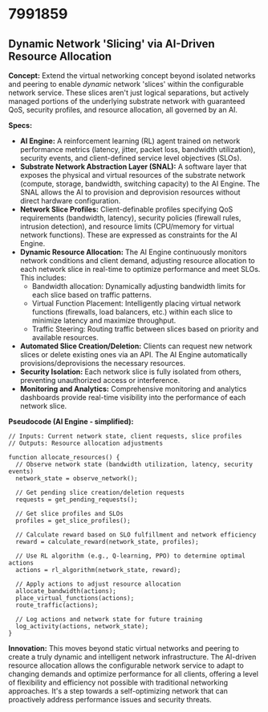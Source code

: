 # 7991859

## Dynamic Network 'Slicing' via AI-Driven Resource Allocation

**Concept:** Extend the virtual networking concept beyond isolated networks and peering to enable *dynamic* network 'slices' within the configurable network service. These slices aren't just logical separations, but actively managed portions of the underlying substrate network with guaranteed QoS, security profiles, and resource allocation, all governed by an AI.

**Specs:**

*   **AI Engine:** A reinforcement learning (RL) agent trained on network performance metrics (latency, jitter, packet loss, bandwidth utilization), security events, and client-defined service level objectives (SLOs).
*   **Substrate Network Abstraction Layer (SNAL):**  A software layer that exposes the physical and virtual resources of the substrate network (compute, storage, bandwidth, switching capacity) to the AI Engine. The SNAL allows the AI to provision and deprovision resources without direct hardware configuration.
*   **Network Slice Profiles:** Client-definable profiles specifying QoS requirements (bandwidth, latency), security policies (firewall rules, intrusion detection), and resource limits (CPU/memory for virtual network functions).  These are expressed as constraints for the AI Engine.
*   **Dynamic Resource Allocation:** The AI Engine continuously monitors network conditions and client demand, adjusting resource allocation to each network slice in real-time to optimize performance and meet SLOs.  This includes:
    *   Bandwidth allocation: Dynamically adjusting bandwidth limits for each slice based on traffic patterns.
    *   Virtual Function Placement:  Intelligently placing virtual network functions (firewalls, load balancers, etc.) within each slice to minimize latency and maximize throughput.
    *   Traffic Steering:  Routing traffic between slices based on priority and available resources.
*   **Automated Slice Creation/Deletion:** Clients can request new network slices or delete existing ones via an API. The AI Engine automatically provisions/deprovisions the necessary resources.
*   **Security Isolation:**  Each network slice is fully isolated from others, preventing unauthorized access or interference.
*   **Monitoring and Analytics:**  Comprehensive monitoring and analytics dashboards provide real-time visibility into the performance of each network slice.

**Pseudocode (AI Engine - simplified):**

```
// Inputs: Current network state, client requests, slice profiles
// Outputs: Resource allocation adjustments

function allocate_resources() {
  // Observe network state (bandwidth utilization, latency, security events)
  network_state = observe_network();

  // Get pending slice creation/deletion requests
  requests = get_pending_requests();

  // Get slice profiles and SLOs
  profiles = get_slice_profiles();

  // Calculate reward based on SLO fulfillment and network efficiency
  reward = calculate_reward(network_state, profiles);

  // Use RL algorithm (e.g., Q-learning, PPO) to determine optimal actions
  actions = rl_algorithm(network_state, reward);

  // Apply actions to adjust resource allocation
  allocate_bandwidth(actions);
  place_virtual_functions(actions);
  route_traffic(actions);

  // Log actions and network state for future training
  log_activity(actions, network_state);
}
```

**Innovation:** This moves beyond static virtual networks and peering to create a truly dynamic and intelligent network infrastructure. The AI-driven resource allocation allows the configurable network service to adapt to changing demands and optimize performance for all clients, offering a level of flexibility and efficiency not possible with traditional networking approaches.  It's a step towards a self-optimizing network that can proactively address performance issues and security threats.